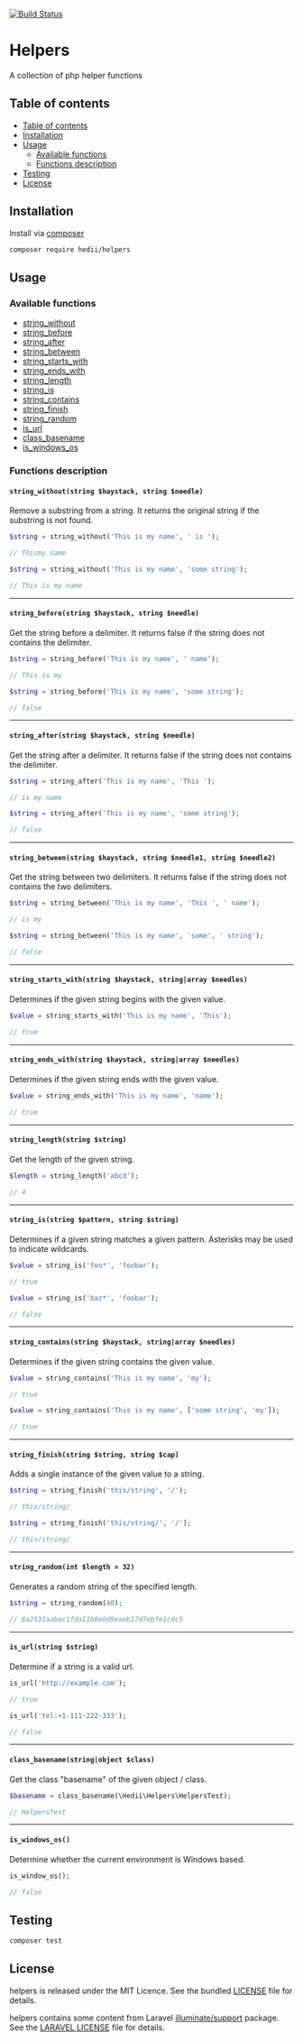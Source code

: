 [![Build Status](https://travis-ci.org/hedii/helpers.svg?branch=master)](https://travis-ci.org/hedii/helpers)

# Helpers

A collection of php helper functions

## Table of contents

- [Table of contents](#table-of-contents)
- [Installation](#installation)
- [Usage](#usage)
  - [Available functions](#available-functions)
  - [Functions description](#functions-description)
- [Testing](#testing)
- [License](#license)

## Installation

Install via [composer](https://getcomposer.org/doc/00-intro.md)

```sh
composer require hedii/helpers
```

## Usage

### Available functions

- [string_without](#string_without)
- [string_before](#string_before)
- [string_after](#string_after)
- [string_between](#string_between)
- [string_starts_with](#string_starts_with)
- [string_ends_with](#string_ends_with)
- [string_length](#string_length)
- [string_is](#string_is)
- [string_contains](#string_contains)
- [string_finish](#string_finish)
- [string_random](#string_random)
- [is_url](#is_url)
- [class_basename](#class_basename)
- [is_windows_os](#is_windows_os)

### Functions description

<a name="string_without"></a>
#### `string_without(string $haystack, string $needle)`

Remove a substring from a string. It returns the original string if the substring is not found.

```php
$string = string_without('This is my name', ' is ');

// Thismy name

$string = string_without('This is my name', 'some string');

// This is my name
```

---

<a name="string_before"></a>
#### `string_before(string $haystack, string $needle)`

Get the string before a delimiter. It returns false if the string does not contains the delimiter.

```php
$string = string_before('This is my name', ' name');

// This is my

$string = string_before('This is my name', 'some string');

// false
```

---

<a name="string_after"></a>
#### `string_after(string $haystack, string $needle)`

Get the string after a delimiter. It returns false if the string does not contains the delimiter.

```php
$string = string_after('This is my name', 'This ');

// is my name

$string = string_after('This is my name', 'some string');

// false
```

---

<a name="string_between"></a>
#### `string_between(string $haystack, string $needle1, string $needle2)`

Get the string between two delimiters. It returns false if the string does not contains the two delimiters.

```php
$string = string_between('This is my name', 'This ', ' name');

// is my

$string = string_between('This is my name', 'some', ' string');

// false
```

---

<a name="string_starts_with"></a>
#### `string_starts_with(string $haystack, string|array $needles)`

Determines if the given string begins with the given value.

```php
$value = string_starts_with('This is my name', 'This');

// true
```

---

<a name="string_ends_with"></a>
#### `string_ends_with(string $haystack, string|array $needles)`

Determines if the given string ends with the given value.

```php
$value = string_ends_with('This is my name', 'name');

// true
```

---

<a name="string_length"></a>
#### `string_length(string $string)`

Get the length of the given string.

```php
$length = string_length('abcd');

// 4
```

---

<a name="string_is"></a>
#### `string_is(string $pattern, string $string)`

Determines if a given string matches a given pattern. Asterisks may be used to indicate wildcards.

```php
$value = string_is('foo*', 'foobar');

// true

$value = string_is('baz*', 'foobar');

// false
```

---

<a name="string_contains"></a>
#### `string_contains(string $haystack, string|array $needles)`

Determines if the given string contains the given value.

```php
$value = string_contains('This is my name', 'my');

// true

$value = string_contains('This is my name', ['some string', 'my']);

// true
```

---

<a name="string_finish"></a>
#### `string_finish(string $string, string $cap)`

Adds a single instance of the given value to a string.

```php
$string = string_finish('this/string', '/');

// this/string/

$string = string_finish('this/string/', '/');

// this/string/
```

---

<a name="string_random"></a>
#### `string_random(int $length = 32)`

Generates a random string of the specified length.

```php
$string = string_random(40);

// 6a2531aabec1fda11b0e0d9eaeb17d7ebfe1cdc5
```

---

<a name="is_url"></a>
#### `is_url(string $string)`

Determine if a string is a valid url.

```php
is_url('http://example.com');

// true

is_url('tel:+1-111-222-333');

// false
```

---

<a name="class_basename"></a>
#### `class_basename(string|object $class)`

Get the class "basename" of the given object / class.

```php
$basename = class_basename(\Hedii\Helpers\HelpersTest);

// HelpersTest
```

---

<a name="is_window_os"></a>
#### `is_windows_os()`

Determine whether the current environment is Windows based.

```php
is_window_os();

// false
```

## Testing

```sh
composer test
```

## License

helpers is released under the MIT Licence. See the bundled [LICENSE](https://github.com/hedii/helpers/blob/master/LICENSE.md) file for details.

helpers contains some content from Laravel [illuminate/support](https://github.com/illuminate/support) package. See the [LARAVEL LICENSE](https://github.com/laravel/framework/blob/master/LICENSE.md) file for details.
